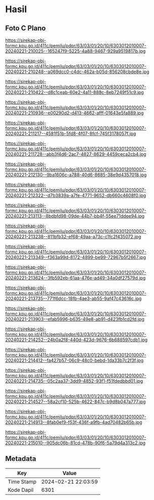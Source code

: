 # Hasil

## Foto C Plano

https://sirekap-obj-formc.kpu.go.id/411c/pemilu/pdpr/63/03/01/20/10/6303012010007-20240221-210025--165247f9-5225-4a88-9467-929a9519817b.jpg

https://sirekap-obj-formc.kpu.go.id/411c/pemilu/pdpr/63/03/01/20/10/6303012010007-20240221-210248--a069dcc0-c4dc-462a-b05d-856208cbde8e.jpg

https://sirekap-obj-formc.kpu.go.id/411c/pemilu/pdpr/63/03/01/20/10/6303012010007-20240221-210422--d8c1ceab-60e2-4a11-888c-8eb7249f51c9.jpg

https://sirekap-obj-formc.kpu.go.id/411c/pemilu/pdpr/63/03/01/20/10/6303012010007-20240221-210936--e00290d2-d413-4662-afff-01643e5fa889.jpg

https://sirekap-obj-formc.kpu.go.id/411c/pemilu/pdpr/63/03/01/20/10/6303012010007-20240221-211217--4581f51b-5fd8-4f07-8fcf-745f3178057f.jpg

https://sirekap-obj-formc.kpu.go.id/411c/pemilu/pdpr/63/03/01/20/10/6303012010007-20240221-211728--abb3f4d6-2ac7-4827-8629-4459ceca2cb4.jpg

https://sirekap-obj-formc.kpu.go.id/411c/pemilu/pdpr/63/03/01/20/10/6303012010007-20240221-212130--9ba1606c-a788-40d6-8685-38e9d4357018.jpg

https://sirekap-obj-formc.kpu.go.id/411c/pemilu/pdpr/63/03/01/20/10/6303012010007-20240221-212322--d7b3839a-a7fe-4771-9652-db660c4608f0.jpg

https://sirekap-obj-formc.kpu.go.id/411c/pemilu/pdpr/63/03/01/20/10/6303012010007-20240221-213113--8bdbfd98-09de-44b7-bb4f-55ee71ddee94.jpg

https://sirekap-obj-formc.kpu.go.id/411c/pemilu/pdpr/63/03/01/20/10/6303012010007-20240221-213238--811bfb32-ef68-49aa-a73c-c1fc2f435072.jpg

https://sirekap-obj-formc.kpu.go.id/411c/pemilu/pdpr/63/03/01/20/10/6303012010007-20240221-213349--f363a99d-8172-4899-be99-72967b5f2667.jpg

https://sirekap-obj-formc.kpu.go.id/411c/pemilu/pdpr/63/03/01/20/10/6303012010007-20240221-213624--3fb592eb-61aa-476e-ad49-34a0df27579d.jpg

https://sirekap-obj-formc.kpu.go.id/411c/pemilu/pdpr/63/03/01/20/10/6303012010007-20240221-213735--771f6dcc-18fb-4ae3-ab55-9af47c43616c.jpg

https://sirekap-obj-formc.kpu.go.id/411c/pemilu/pdpr/63/03/01/20/10/6303012010007-20240221-213903--efab5996-b635-49e8-ab91-d423fb1cd2fd.jpg

https://sirekap-obj-formc.kpu.go.id/411c/pemilu/pdpr/63/03/01/20/10/6303012010007-20240221-214252--24b0a2f8-440d-423d-9676-6b688597cdb1.jpg

https://sirekap-obj-formc.kpu.go.id/411c/pemilu/pdpr/63/03/01/20/10/6303012010007-20240221-214412--fa427b57-06c9-48c0-bebd-1da33b7c2f3f.jpg

https://sirekap-obj-formc.kpu.go.id/411c/pemilu/pdpr/63/03/01/20/10/6303012010007-20240221-214735--05c2aa37-3dd9-4852-93f1-f51fdedbbd01.jpg

https://sirekap-obj-formc.kpu.go.id/411c/pemilu/pdpr/63/03/01/20/10/6303012010007-20240221-214527--58a2cf10-525b-4622-847c-b9d8b047a777.jpg

https://sirekap-obj-formc.kpu.go.id/411c/pemilu/pdpr/63/03/01/20/10/6303012010007-20240221-214913--8fab0ef9-f53f-436f-a9fb-4ad70482b65b.jpg

https://sirekap-obj-formc.kpu.go.id/411c/pemilu/pdpr/63/03/01/20/10/6303012010007-20240221-215010--905dc06b-81cd-478b-90f6-5a79d4a313c2.jpg


## Metadata

| Key        | Value               |
| ---------- | ------------------- |
| Time Stamp | 2024-02-21 22:03:59 |
| Kode Dapil | 6301                |



